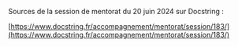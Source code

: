 Sources de la session de mentorat du 20 juin 2024 sur Docstring :

[https://www.docstring.fr/accompagnement/mentorat/session/183/](https://www.docstring.fr/accompagnement/mentorat/session/183/)
